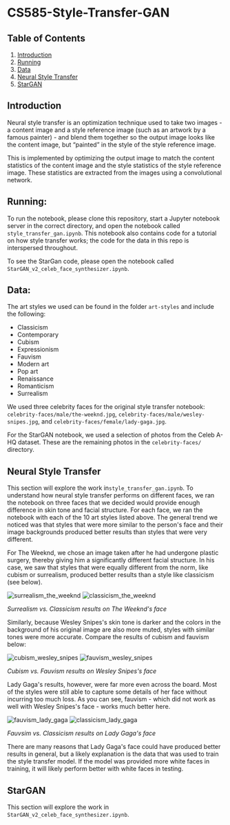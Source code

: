 # CS585-Style-Transfer-GAN

## Table of Contents

1. [Introduction](#introduction)
2. [Running](#running)
3. [Data](#data)
4. [Neural Style Transfer](#neural-style-transfer)
5. [StarGAN](#StarGAN)

## Introduction

Neural style transfer is an optimization technique used to take two images - a content image and a style reference image (such as an artwork by a famous painter) - and blend them together so the output image looks like the content image, but “painted” in the style of the style reference image.

This is implemented by optimizing the output image to match the content statistics of the content image and the style statistics of the style reference image. These statistics are extracted from the images using a convolutional network.


## Running:
To run the notebook, please clone this repository, start a Jupyter notebook server in the correct directory, and open the notebook called `style_transfer_gan.ipynb`.  This notebook also contains code for a tutorial on how style transfer works;  the code for the data in this repo is interspersed throughout.

To see the StarGan code, please open the notebook called `StarGAN_v2_celeb_face_synthesizer.ipynb`.

## Data:
The art styles we used can be found in the folder `art-styles` and include the following:
* Classicism
* Contemporary
* Cubism
* Expressionism
* Fauvism
* Modern art
* Pop art
* Renaissance
* Romanticism
* Surrealism

We used three celebrity faces for the original style transfer notebook: `celebrity-faces/male/the-weeknd.jpg`, `celebrity-faces/male/wesley-snipes.jpg`, and `celebrity-faces/female/lady-gaga.jpg`.

For the StarGAN notebook, we used a selection of photos from the Celeb A-HQ dataset. These are the remaining photos in the `celebrity-faces/` directory.


## Neural Style Transfer
This section will explore the work in`style_transfer_gan.ipynb`.  To understand how neural style transfer performs on different faces, we ran the notebook on three faces that we decided would provide enough difference in skin tone and facial structure.  For each face, we ran the notebook with each of the 10 art styles listed above. The general trend we noticed was that styles that were more similar to the person's face and their image backgrounds produced better results than styles that were very different.

For The Weeknd, we chose an image taken after he had undergone plastic surgery, thereby giving him a significantly different facial structure.  In his case, we saw that styles that were equally different from the norm, like cubism or surrealism, produced better results than a style like classicism (see below).

![surrealism_the_weeknd](the%20weeknd%20face%20results/surrealism.png) ![classicism_the_weeknd](the%20weeknd%20face%20results/classicism.png)

*Surrealism vs. Classicism results on The Weeknd's face*

Similarly, because Wesley Snipes's skin tone is darker and the colors in the background of his original image are also more muted, styles with similar tones were more accurate. Compare the results of cubism and fauvism below: 

![cubism_wesley_snipes](wesley%20snipes%20face%20results/cubism.png) ![fauvism_wesley_snipes](wesley%20snipes%20face%20results/fauvism.png)

*Cubism vs. Fauvism results on Wesley Snipes's face*


Lady Gaga's results, however, were far more even across the board. Most of the styles were still able to capture some details of her face without incurring too much loss. As you can see, fauvism - which did not work as well with Wesley Snipes's face - works much better here. 

![fauvism_lady_gaga](lady%20gaga%20face%20results/fauvism.png) ![classicism_lady_gaga](lady%20gaga%20face%20results/classicism.png)

*Fauvsim vs. Classicism results on Lady Gaga's face*


There are many reasons that Lady Gaga's face could have produced better results in general, but a likely explanation is the data that was used to train the style transfer model.  If the model was provided more white faces in training, it will likely perform better with white faces in testing.

## StarGAN
This section will explore the work in `StarGAN_v2_celeb_face_synthesizer.ipynb`.
